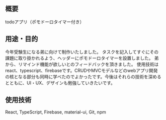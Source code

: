 ## 概要
todoアプリ（ポモドーロタイマー付き）
## 用途・目的
今年受験生になる弟に向けて制作いたしました。
タスクを記入してすぐにその課題に取り掛かれるよう、ヘッダーにポモドーロタイマーを設置しました。  弟から、リマインド機能が欲しいとのフィードバックを頂きました。
使用技術はreact、typescript、firebaseです。CRUDやMVCモデルなどのwebアプリ開発の核となる部分も同時に学べたのでよかったです。今後はそれらの技術を深めるとともに、UI・UX、デザインも勉強していきたいです。


## 使用技術
React, TypeScript, Firebase, material-ui, Git, npm

